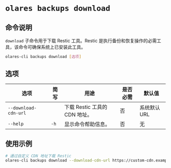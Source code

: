 # `olares backups download`

## 命令说明
`download` 子命令用于下载 Restic 工具。Restic 是执行备份和恢复操作的必需工具，该命令可确保系统上已安装此工具。

```bash
olares-cli backups download [选项]
```
## 选项

| 选项                 | 简写   | 用途                        | 是否必需 | 默认值     |
|----------------------|------|-----------------------------|----------|------------|
| `--download-cdn-url` |      | 下载 Restic 工具的 CDN 地址。 | 否       | 系统默认 URL |
| `--help`             | `-h` | 显示命令帮助信息。                | 否       | 无         |

## 使用示例
```bash
# 通过自定义 CDN 地址下载 Restic
olares-cli backups download --download-cdn-url https://custom-cdn.example.com/restic
```